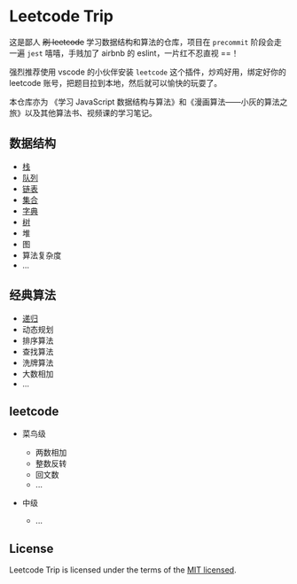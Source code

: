# Leetcode Trip

这是鄙人 ~~刷 leetcode~~ 学习数据结构和算法的仓库，项目在 `precommit` 阶段会走一遍 `jest` 嘻嘻，手贱加了 airbnb 的 eslint，一片红不忍直视 ==！

强烈推荐使用 vscode 的小伙伴安装 `leetcode` 这个插件，炒鸡好用，绑定好你的 leetcode 账号，把题目拉到本地，然后就可以愉快的玩耍了。

本仓库亦为 《学习 JavaScript 数据结构与算法》和《漫画算法——小灰的算法之旅》以及其他算法书、视频课的学习笔记。

## 数据结构

- [栈](./package/dataStructures/Stack)
- [队列](./package/dataStructures/Queue)
- [链表](./package/dataStructures/LinkedList)
- [集合](./package/dataStructures/Set)
- [字典](./package/dataStructures/Dictionary)
- [树](./package/dataStructures/Tree)
- 堆
- 图
- 算法复杂度
- ...

## 经典算法

- [递归](./package/classicilAlgorithm/Recursive)
- 动态规划
- 排序算法
- 查找算法
- 洗牌算法
- 大数相加
- ...

## leetcode

- 菜鸟级

  - 两数相加
  - 整数反转
  - 回文数
  - ...

- 中级

  - ...

## License

Leetcode Trip is licensed under the terms of the [MIT licensed](https://opensource.org/licenses/MIT).

